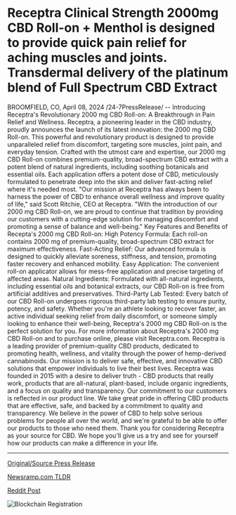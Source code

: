 # Receptra Clinical Strength 2000mg CBD Roll-on + Menthol is designed to provide quick pain relief for aching muscles and joints. Transdermal delivery of the platinum blend of Full Spectrum CBD Extract

BROOMFIELD, CO, April 08, 2024 /24-7PressRelease/ -- Introducing Receptra's Revolutionary 2000 mg CBD Roll-on: A Breakthrough in Pain Relief and Wellness. Receptra, a pioneering leader in the CBD industry, proudly announces the launch of its latest innovation: the 2000 mg CBD Roll-on. This powerful and revolutionary product is designed to provide unparalleled relief from discomfort, targeting sore muscles, joint pain, and everyday tension.  Crafted with the utmost care and expertise, our 2000 mg CBD Roll-on combines premium-quality, broad-spectrum CBD extract with a potent blend of natural ingredients, including soothing botanicals and essential oils. Each application offers a potent dose of CBD, meticulously formulated to penetrate deep into the skin and deliver fast-acting relief where it's needed most.  "Our mission at Receptra has always been to harness the power of CBD to enhance overall wellness and improve quality of life," said Scott Ritchie, CEO at Receptra. "With the introduction of our 2000 mg CBD Roll-on, we are proud to continue that tradition by providing our customers with a cutting-edge solution for managing discomfort and promoting a sense of balance and well-being."  Key Features and Benefits of Recepta's 2000 mg CBD Roll-on:  High Potency Formula: Each roll-on contains 2000 mg of premium-quality, broad-spectrum CBD extract for maximum effectiveness.  Fast-Acting Relief: Our advanced formula is designed to quickly alleviate soreness, stiffness, and tension, promoting faster recovery and enhanced mobility.  Easy Application: The convenient roll-on applicator allows for mess-free application and precise targeting of affected areas.  Natural Ingredients: Formulated with all-natural ingredients, including essential oils and botanical extracts, our CBD Roll-on is free from artificial additives and preservatives.  Third-Party Lab Tested: Every batch of our CBD Roll-on undergoes rigorous third-party lab testing to ensure purity, potency, and safety.  Whether you're an athlete looking to recover faster, an active individual seeking relief from daily discomfort, or someone simply looking to enhance their well-being, Receptra's 2000 mg CBD Roll-on is the perfect solution for you.  For more information about Receptra's 2000 mg CBD Roll-on and to purchase online, please visit Receptra.com.  Receptra is a leading provider of premium-quality CBD products, dedicated to promoting health, wellness, and vitality through the power of hemp-derived cannabinoids. Our mission is to deliver safe, effective, and innovative CBD solutions that empower individuals to live their best lives.  Receptra was founded in 2015 with a desire to deliver truth - CBD products that really work, products that are all-natural, plant-based, include organic ingredients, and a focus on quality and transparency. Our commitment to our customers is reflected in our product line. We take great pride in offering CBD products that are effective, safe, and backed by a commitment to quality and transparency. We believe in the power of CBD to help solve serious problems for people all over the world, and we're grateful to be able to offer our products to those who need them. Thank you for considering Receptra as your source for CBD. We hope you'll give us a try and see for yourself how our products can make a difference in your life. 

---

[Original/Source Press Release](https://www.24-7pressrelease.com/press-release/509814/receptra-clinical-strength-2000mg-cbd-roll-on-menthol-is-designed-to-provide-quick-pain-relief-for-aching-muscles-and-joints-transdermal-delivery-of-the-platinum-blend-of-full-spectrum-cbd-extract)
                    

[Newsramp.com TLDR](https://newsramp.com/curated-news/receptra-launches-revolutionary-2000-mg-cbd-roll-on-for-unparalleled-pain-relief/95f641435b72478eadae758d53e7d391) 

 



[Reddit Post](https://www.reddit.com/r/HealthCareNewsInfo/comments/1byrnqy/receptra_launches_revolutionary_2000_mg_cbd/) 



![Blockchain Registration](https://cdn.newsramp.app/24-7PressRelease/qrcode/244/8/navyHyMj.webp)